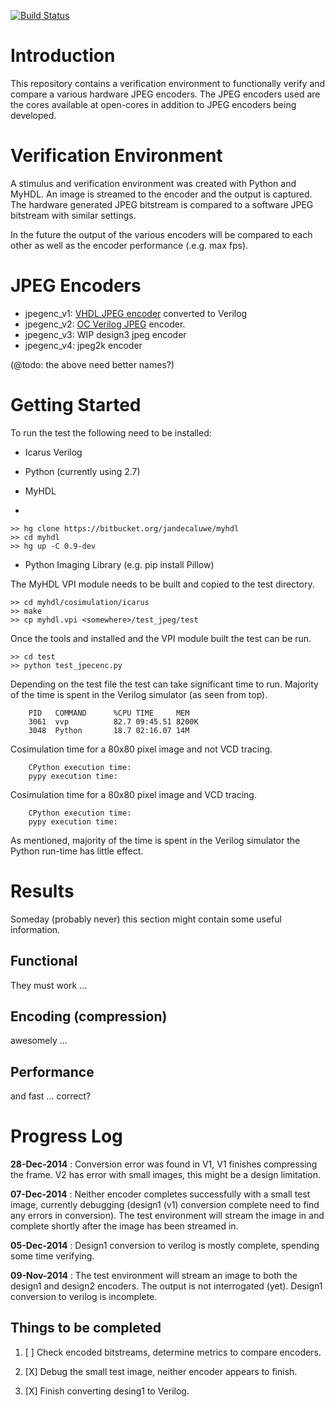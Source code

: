 
[![Build Status](https://travis-ci.org/cfelton/test_jpeg.svg?branch=master)](https://travis-ci.org/cfelton/test_jpeg)

Introduction
============
This repository contains a verification environment to functionally
verify and compare a various hardware JPEG encoders.  The 
JPEG encoders used are the cores available at open-cores in addition
to JPEG encoders being developed.


Verification Environment
========================
A stimulus and verification environment was created with Python and
MyHDL.  An image is streamed to the encoder and the output is captured.
The hardware generated JPEG bitstream is compared to a software JPEG bitstream 
with similar settings.

In the future the output of the various encoders will be compared to 
each other as well as the encoder performance (.e.g. max fps).


JPEG Encoders
=============

   - jpegenc_v1: [VHDL JPEG encoder](http://opencores.org/project,mkjpeg) converted to Verilog
   - jpegenc_v2: [OC Verilog JPEG](http://opencores.org/project,jpegencode) encoder.
   - jpegenc_v3: WIP design3 jpeg encoder
   - jpegenc_v4: <future> jpeg2k encoder

(@todo: the above need better names?)


Getting Started
===============
To run the test the following need to be installed:

  * Icarus Verilog
  
  * Python (currently using 2.7)
  
  * MyHDL
  * 
  ```
  >> hg clone https://bitbucket.org/jandecaluwe/myhdl
  >> cd myhdl
  >> hg up -C 0.9-dev
  ```
  
  * Python Imaging Library (e.g. pip install Pillow)


The MyHDL VPI module needs to be built and copied to the  test 
directory.

```
>> cd myhdl/cosimulation/icarus
>> make 
>> cp myhdl.vpi <somewhere>/test_jpeg/test
```  

Once the tools and installed and the VPI module built the test can
be run.

```
>> cd test
>> python test_jpecenc.py
```

Depending on the test file the test can take significant time to run.
Majority of the time is spent in the Verilog simulator (as seen from
top).  

<!-- 
MyHDL has some inefficiencies with Icarus
([Icarus Cosimulation](http://docs.myhdl.org/en/latest/manual/cosimulation.html#icarus-verilog)).
-->

<!--
    limited capture no tracing
    10:  
    20:
    100: 

    limited capture Verilog tracing
           Total   V1    V2
    100:   5.8     3.24  5.19
    200:   6.7     3.53  6.15
    400:   9.5     4.00  8.89
    800:                 14.03
    1000:
-->

```
    PID   COMMAND      %CPU TIME     MEM    
    3061  vvp          82.7 09:45.51 8200K  
    3048  Python       18.7 02:16.07 14M   
```

Cosimulation time for a 80x80 pixel image and not VCD tracing.
 
``` 
    CPython execution time:
    pypy execution time:
```

Cosimulation time for a 80x80 pixel image and VCD tracing.

```
    CPython execution time:
    pypy execution time:
```

As mentioned, majority of the time is spent in the Verilog 
simulator the Python run-time has little effect.


Results
=======
Someday (probably never) this section might contain some useful information.


Functional
----------
They must work ...


Encoding (compression)
----------------------
awesomely ...


Performance
-----------
and fast ... correct?


Progress Log
==============
 
   **28-Dec-2014** : Conversion error was found in V1, V1 finishes
     compressing the frame.  V2 has error with small images, this 
     might be a design limitation.

   **07-Dec-2014** : Neither encoder completes successfully with a 
     small test image, currently debugging (design1 (v1) conversion 
     complete need to find any errors in conversion).  The test 
     environment will stream the image in and complete shortly after 
     the image has been streamed in.

   **05-Dec-2014** : Design1 conversion to verilog is mostly complete, 
     spending some time verifying.

   **09-Nov-2014** : The test environment will stream an image to both
     the design1 and design2 encoders.  The output is not interrogated
     (yet).  Design1 conversion to verilog is incomplete.


Things to be completed
----------------------

   1. [ ] Check encoded bitstreams, determine metrics to compare 
          encoders.

   1. [X] Debug the small test image, neither encoder appears to
          finish.

   1. [X] Finish converting desing1 to Verilog.



